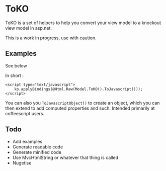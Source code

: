 ToKO
====

ToKO is a set of helpers to help you convert your view model to a knockout view model in asp.net. 

This is a work in progress, use with caution.

Examples
--------

See below

In short : 

```
<script type="text/javascript">
	ko.applyBindings(@Html.Raw(Model.ToKO().ToJavascript()));
</script>
```

You can also you `ToJavascriptObject()` to create an object, which you can then extend to add computed properties and such. Intended primarily at coffeescript users.

Todo 
----

* Add examples
* Generate readable code
* Generate minified code
* Use MvcHtmlString or whatever that thing is called
* Nugetise
